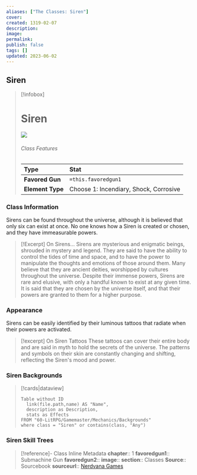 ```yaml
---
aliases: ["The Classes: Siren"]
cover: 
created: 1319-02-07
description: 
image: 
permalink: 
publish: false
tags: []
updated: 2023-06-02
---
```


## Siren

> [!infobox]
># Siren
>![](00-Meta/09-Attachments/Rpgm/Misc/BnB-Siren.jpg)
> ###### Class Features
> | **Type**         | **Stat**                               |
> |:-----------------|:---------------------------------------|
> | **Favored Gun**  | `=this.favoredgun1`                    |
> | **Element Type** | Choose 1: Incendiary, Shock, Corrosive |

### Class Information

Sirens can be found throughout the universe, although it is believed that only six can exist at once. No one knows how a Siren is created or chosen, and they have immeasurable powers.

>[!Excerpt] On Sirens…
> Sirens are mysterious and enigmatic beings, shrouded in mystery and legend. They are said to have the ability to control the tides of time and space, and to have the power to manipulate the thoughts and emotions of those around them. Many believe that they are ancient deities, worshipped by cultures throughout the universe. Despite their immense powers, Sirens are rare and elusive, with only a handful known to exist at any given time. It is said that they are chosen by the universe itself, and that their powers are granted to them for a higher purpose.

### Appearance

Sirens can be easily identified by their luminous tattoos that radiate when their powers are activated.

>[!excerpt] On Siren Tattoos
> These tattoos can cover their entire body and are said in myth to hold the secrets of the universe. The patterns and symbols on their skin are constantly changing and shifting, reflecting the Siren's mood and power.

### Siren Backgrounds

>[!cards|dataview]
>
>```dataview
> Table without ID 
> 	link(file.path,name) AS "Name",
>	description as Description,
>	stats as Effects
> FROM "60-LitRPG/Gamemaster/Mechanics/Backgrounds"
> where class = "Siren" or contains(class, "Any")
>```
>

### Siren Skill Trees

> [!reference]-  Class Inline Metadata
> **chapter**:: 1
> **favoredgun1**:: Submachine Gun
> **favoredgun2**::
> **image**::
> **section**:: Classes
> **Source**:: Sourcebook
> **sourceurl**:: [Nerdvana Games](https://nerdvanagames.com)
